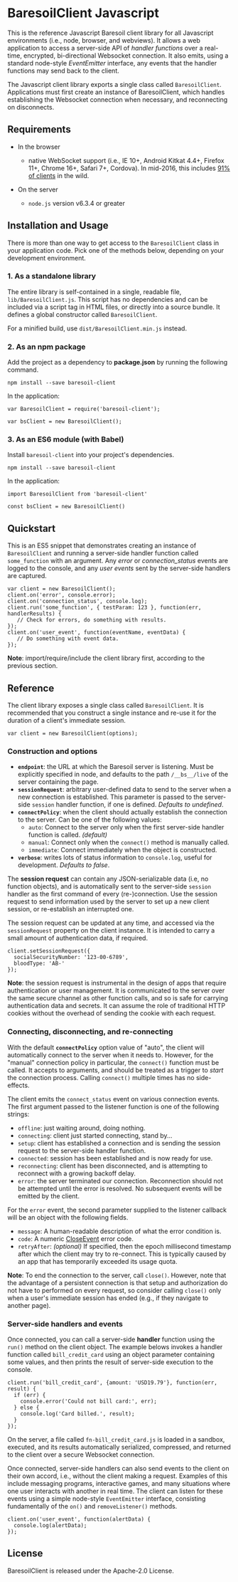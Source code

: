 # BaresoilClient Javascript

This is the reference Javascript Baresoil client library for all Javascript
environments (i.e., node, browser, and webviews). It allows a web application
to access a server-side API of _handler functions_ over a real-time, encrypted,
bi-directional Websocket connection. It also emits, using a standard
node-style _EventEmitter_ interface, any events that the handler functions
may send back to the client.

The Javascript client library exports a single class called `BaresoilClient`.
Applications must first create an instance of BaresoilClient, which handles
establishing the Websocket connection when necessary, and reconnecting on
disconnects.

## Requirements

  * In the browser
    * native WebSocket support (i.e., IE 10+, Android Kitkat 4.4+, Firefox 11+, Chrome 16+, Safari 7+, Cordova). In mid-2016, this includes [91% of clients](http://caniuse.com/#feat=websockets) in the wild.

  * On the server
    * `node.js` version v6.3.4 or greater

## Installation and Usage

There is more than one way to get access to the `BaresoilClient` class in your application code. Pick one of the methods below, depending on your development environment.

### 1. As a standalone library

The entire library is self-contained in a single, readable file, `lib/BaresoilClient.js`.
This script has no dependencies and can be included via a script tag in HTML
files, or directly into a source bundle. It defines a global constructor called
`BaresoilClient`.

For a minified build, use `dist/BaresoilClient.min.js` instead.

### 2. As an npm package

Add the project as a dependency to **package.json** by running the following command.

    npm install --save baresoil-client

In the application:

    var BaresoilClient = require('baresoil-client');

    var bsClient = new BaresoilClient();


### 3. As an ES6 module (with Babel)

Install `baresoil-client` into your project's dependencies.

  `npm install --save baresoil-client`

In the application:

    import BaresoilClient from 'baresoil-client'

    const bsClient = new BaresoilClient()


## Quickstart

This is an ES5 snippet that demonstrates creating an instance of `BaresoilClient` and
running a server-side handler function called `some_function` with an argument. Any
_error_ or _connection_status_ events are logged to the console, and any _user events_
sent by the server-side handlers are captured.

    var client = new BaresoilClient();
    client.on('error', console.error);
    client.on('connection_status', console.log);
    client.run('some_function', { testParam: 123 }, function(err, handlerResults) {
       // Check for errors, do something with results.
    });
    client.on('user_event', function(eventName, eventData) {
       // Do something with event data.
    });

__Note__: import/require/include the client library first, according to the previous section.


## Reference

The client library exposes a single class called `BaresoilClient`. It is recommended that you construct a single instance and re-use it for the duration of a client's immediate session.

    var client = new BaresoilClient(options);

### Construction and options

  * __`endpoint`__: the URL at which the Baresoil server is listening. Must be explicitly specified in node, and defaults to the path `/__bs__/live` of the server containing the page.
  * __`sessionRequest`__: arbitrary user-defined data to send to the server when a new connection is established. This parameter is passed to the server-side `session` handler function, if one is defined. _Defaults to undefined_.
  * __`connectPolicy`__: when the client should actually establish the connection to the server. Can be one of the following values:
    * `auto`: Connect to the server only when the first server-side handler function is called. _(default)_
    * `manual`: Connect only when the `connect()` method is manually called.
    * `immediate`: Connect immediately when the object is constructed.
  * __`verbose`__: writes lots of status information to `console.log`, useful for development. _Defaults to false_.

The __session request__ can contain any JSON-serializable data (i.e, no function objects), and is automatically sent to the server-side `session` handler as the
first command of every (re-)connection. Use the session request to
send information used by the server to set up a new client session, or re-establish an interrupted one.

The session request can be updated at any time, and accessed via the `sessionRequest` property on the client instance. It is intended to carry a small amount of authentication data, if required.

    client.setSessionRequest({
      socialSecurityNumber: '123-00-6789',
      bloodType: 'AB-'
    });

__Note__: the session request is instrumental in the design of apps that require authentication or user management. It is communicated to the server over the same secure channel as other function calls, and so is safe for carrying authentication data and secrets. It can assume the role of traditional HTTP cookies without the overhead of sending the cookie with each request.

### Connecting, disconnecting, and re-connecting

With the default __`connectPolicy`__ option value of "auto", the client will automatically connect to the server when it needs to. However, for the "manual" connection policy in particular, the `connect()` function must be called. It accepts to arguments, and should be treated as a trigger to _start_ the connection process. Calling `connect()` multiple times has no side-effects.

The client emits the `connect_status` event on various connection events. The first argument passed to the listener function is one of the following strings:

  * `offline`: just waiting around, doing nothing.
  * `connecting`: client just started connecting, stand by...
  * `setup`: client has established a connection and is sending the session request to the server-side handler function.
  * `connected`: session has been established and is now ready for use.
  * `reconnecting`: client has been disconnected, and is attempting to reconnect with a growing backoff delay.
  * `error`: the server terminated our connection. Reconnection should not be attempted until the error is resolved. No subsequent events will be emitted by the client.

For the `error` event, the second parameter supplied to the listener callback will be an object with the following fields.

  * `message`: A human-readable description of what the error condition is.
  * `code`: A numeric [CloseEvent](https://developer.mozilla.org/en-US/docs/Web/API/CloseEvent) error code.
  * `retryAfter`: _(optional)_ If specified, then the epoch millisecond timestamp after which the client may try to re-connect. This is typically caused by an app that has temporarily exceeded its usage quota.

__Note__: To end the connection to the server, call `close()`. However, note that the advantage of a persistent connection is that setup and authorization do not have to performed on every request, so consider calling `close()` only when a user's immediate session has ended (e.g., if they navigate to another page).

### Server-side handlers and events

Once connected, you can call a server-side **handler** function using the
`run()` method on the client object. The example belows invokes a handler function called `bill_credit_card` using an object parameter containing some values, and then prints the result of server-side execution to the console.

    client.run('bill_credit_card', {amount: 'USD19.79'}, function(err, result) {
      if (err) {
        console.error('Could not bill card:', err);
      } else {
        console.log('Card billed.', result);
      }
    });

On the server, a file called `fn-bill_credit_card.js` is loaded in a sandbox,
executed, and its results automatically serialized, compressed, and returned to the client over a secure Websocket connection.

Once connected, server-side handlers can also send events to the client on
their own accord, i.e., without the client making a request. Examples of this include messaging programs, interactive games, and many situations where one user interacts with another in real time. The client can listen for these events using a simple node-style `EventEmitter` interface, consisting fundamentally of the `on()` and `removeListener()` methods.

    client.on('user_event', function(alertData) {
      console.log(alertData);
    });


## License

BaresoilClient is released under the Apache-2.0 License.
